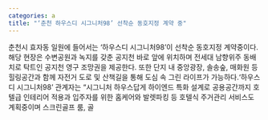 ```yaml
---
categories: a
title: "‘춘천 하우스디 시그니처98’ 선착순 동호지정 계약 중"
---
```

춘천시 효자동 일원에 들어서는 ‘하우스디 시그니처98’이 선착순 동호지정 계약중이다.해당 현장은 수변공원과 녹지를 갖춘 공지천 바로 앞에 위치하며 전세대 남향위주 동배치로 탁트인 공지천 영구 조망권을 제공한다. 또한 단지 내 중앙광장, 솔송숲, 매화원 등 힐링공간과 함께 자전거 도로 및 산책길을 통해 도심 속 그린 라이프가 가능하다.‘하우스디 시그니처98’ 관계자는 “시그니처 하우스답게 하이엔드 특화 설계로 공용공간까지 호텔급 인테리어 적용과 입주자를 위한 홈케어와 발렛파킹 등 호텔식 주거관리 서비스도 계획중이며 스크린골프 룸, 골